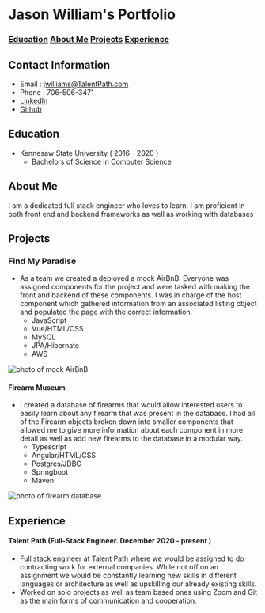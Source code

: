 # Jason William's Portfolio

### [Education](#education) [About Me](#about-me) [Projects](#projects) [Experience](#experience)

## Contact Information
* Email : jwilliams@TalentPath.com
* Phone : 706-506-3471
* [LinkedIn](https://www.linkedin.com/in/jason-williams-0a5895203/)
* [Github](https://github.com/Jason-Williams-github)

## Education
* Kennesaw State University ( 2016 - 2020 )
  * Bachelors of Science in Computer Science


## About Me
I am a dedicated full stack engineer who loves to learn. I am proficient in both front end and backend frameworks as well as working with databases

## Projects

### Find My Paradise
* As a team we created a deployed a mock AirBnB. Everyone was assigned components for the project and were tasked with making the front and backend of these components. I was in charge of the host component which gathered information from an associated listing object and populated the page with the correct information.
  * JavaScript
  * Vue/HTML/CSS
  * MySQL
  * JPA/Hibernate
  * AWS

![photo of mock AirBnB](https://i.imgur.com/RnT0E1X.png)

#### Firearm Museum
* I created a database of firearms that would allow interested users to easily learn about any firearm that was present in the database. I had all of the Firearm objects broken down into smaller components that allowed me to give more information about each component in more detail as well as add new firearms to the database in a modular way.
  * Typescript
  * Angular/HTML/CSS
  * Postgres/JDBC
  * Springboot
  * Maven

![photo of firearm database](https://i.imgur.com/15HlJcm.png)

## Experience

#### Talent Path (Full-Stack Engineer. December 2020 - present )

* Full stack engineer at Talent Path where we would be assigned to do contracting work for external companies. While not off on an assignment we would be constantly learning new skills in different languages or architecture as well as upskilling our already existing skills.
* Worked on solo projects as well as team based ones using Zoom and Git as the main forms of communication and cooperation.
